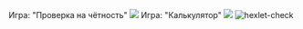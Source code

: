 Игра: "Проверка на чётность"
<a href="https://asciinema.org/a/wJXwsmJUEdC86B0G0m0x7RDy9" target="_blank"><img src="https://asciinema.org/a/wJXwsmJUEdC86B0G0m0x7RDy9.svg" /></a>
Игра: "Калькулятор"
<a href="https://asciinema.org/a/s5pFnOY1XYoiYxy4wgcdxxYh8" target="_blank"><img src="https://asciinema.org/a/s5pFnOY1XYoiYxy4wgcdxxYh8.svg" /></a>
![hexlet-check](https://github.com/Wesrtty/backend-project-lvl1/workflows/hexlet-check/badge.svg?branch=main)
